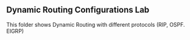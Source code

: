 ## Dynamic Routing Configurations Lab
This folder shows Dynamic Routing with different protocols (RIP, OSPF. EIGRP)
